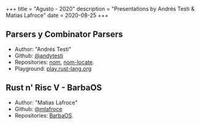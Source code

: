 +++
title = "Agusto - 2020"
description = "Presentations by Andrés Testi & Matias Lafroce"
date = 2020-08-25
+++

## Parsers y Combinator Parsers
 - Author: "Andrés Testi"
 - Github: [@andytesti](https://github.com/andytesti)
 - Repositories: [nom](https://github.com/Geal/nom), [nom-locate](https://github.com/fflorent/nom_locate).
 - Playground: [play.rust-lang.org](https://play.rust-lang.org/?version=stable&mode=debug&edition=2018&gist=cfdca7b4146f444d4ec3e91c9714779e)

 ## Rust n' Risc V - BarbaOS
  - Author: "Matias Lafroce"
  - Github: [@mlafroce](ttps://github.com/mlafroce)
  - Repositories: [BarbaOS](https://github.com/mlafroce/barbaos).
